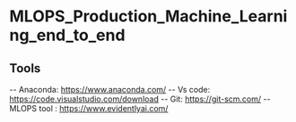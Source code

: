 # MLOPS_Production_Machine_Learning_end_to_end

## Tools 
-- Anaconda: https://www.anaconda.com/
-- Vs code: https://code.visualstudio.com/download
-- Git: https://git-scm.com/
-- MLOPS tool : https://www.evidentlyai.com/
